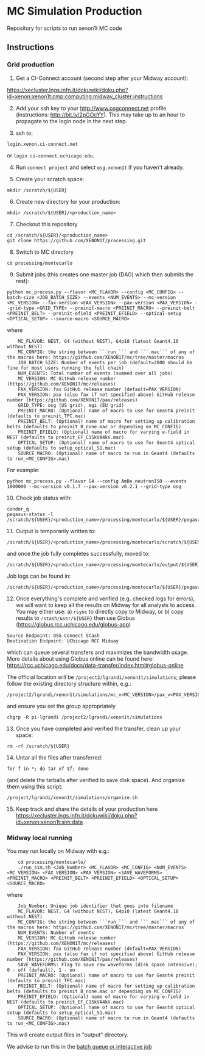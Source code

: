 # MC Simulation Production
Repository for scripts to run xenon1t MC code

## Instructions

### Grid production

1) Get a CI-Connect account (second step after your Midway account):

https://xecluster.lngs.infn.it/dokuwiki/doku.php?id=xenon:xenon1t:cmp:computing:midway_cluster:instructions

2) Add your ssh key to your http://www.osgconnect.net profile (instructions: http://bit.ly/2pGOcYY).  This may take up to an hour to propagate to the login node in the next step.

3) ssh to:
~~~~
login.xenon.ci-connect.net
~~~~
or ```login.ci-connect.uchicago.edu```.

4) Run ```connect project``` and select ```osg.xenon1t``` if you haven't already.

5) Create your scratch space:
~~~~
mkdir /scratch/${USER}
~~~~

6) Create new directory for your production:
~~~~
mkdir /scratch/${USER}/<production_name>
~~~~

7) Checkout this repository
~~~~
cd /scratch/${USER}/<production_name>
git clone https://github.com/XENON1T/processing.git
~~~~

8) Switch to MC directory
~~~~
cd processing/montecarlo
~~~~

9) Submit jobs (this creates one master job (DAG) which then submits the rest):
~~~~
python mc_process.py --flavor <MC_FLAVOR> --config <MC_CONFIG> --batch-size <JOB_BATCH_SIZE> --events <NUM_EVENTS> --mc-version <MC_VERSION> --fax-version <FAX_VERSION> --pax-version <PAX_VERSION> --grid-type <GRID_TYPE> --preinit-macro <PREINIT_MACRO> --preinit-belt <PREINIT_BELT> --preinit-efield <PREINIT_EFIELD> --optical-setup <OPTICAL_SETUP> --source-macro <SOURCE_MACRO>
~~~~
where 
~~~~
    MC_FLAVOR: NEST, G4 (without NEST), G4p10 (latest Geant4.10 without NEST)
    MC_CONFIG: the string between ```run_``` and ```.mac``` of any of the macros here: https://github.com/XENON1T/mc/tree/master/macros
    JOB_BATCH_SIZE: Number of events per job (default=2000 should be fine for most users running the full chain)
    NUM_EVENTS: Total number of events (summed over all jobs)
    MC_VERSION: MC GitHub release number (https://github.com/XENON1T/mc/releases)
    FAX_VERSION: fax GitHub release number (default=PAX_VERSION)
    PAX_VERSION: pax (also fax if not specified above) GitHub release number (https://github.com/XENON1T/pax/releases)
    GRID_TYPE: osg (US grid), egi (EU grid)
    PREINIT_MACRO: (Optional) name of macro to use for Geant4 preinit (defaults to preinit_TPC.mac)
    PREINIT_BELT: (Optional) name of macro for setting up calibration belts (defaults to preinit_B_none.mac or depending on MC_CONFIG)
    PREINIT_EFIELD: (Optional) name of macro for varying e-field in NEST (defaults to preinit_EF_C15kVA4kV.mac)
    OPTICAL_SETUP: (Optional) name of macro to use for Geant4 optical setup (defaults to setup_optical_S1.mac)
    SOURCE_MACRO: (Optional) name of macro to run in Geant4 (defaults to run_<MC_CONFIG>.mac)
~~~~
For example:
~~~~
python mc_process.py --flavor G4 --config AmBe_neutronISO --events 1000000 --mc-version v0.1.7 --pax-version v6.2.1 --grid-type osg
~~~~

10) Check job status with:
~~~~
condor_q
pegasus-status -l /scratch/${USER}/<production_name>/processing/montecarlo/${USER}/pegasus/montecarlo
~~~~

11) Output is temporarily written to:
~~~~
/scratch/${USER}/<production_name>/processing/montecarlo/scratch/${USER}/pegasus/montecarlo/*
~~~~
and once the job fully completes successfully, moved to:
~~~~
/scratch/${USER}/<production_name>/processing/montecarlo/output/${USER}/pegasus/montecarlo/*
~~~~
Job logs can be found in:
~~~~
/scratch/${USER}/<production_name>/processing/montecarlo/${USER}/pegasus/montecarlo/*
~~~~

12) Once everything's complete and verified (e.g. checked logs for errors), we will want to keep all the results on Midway for all analysts to access. You may either use:
  a) ```rsync``` to directly copy to Midway, or
  b) copy results to ```/stash/user/${USER}``` then use Globus (https://globus.rcc.uchicago.edu/globus-app)
~~~~
Source Endpoint: OSG Connect Stash
Destination Endpoint: UChicago RCC Midway
~~~~
which can queue several transfers and maximizes the bandwidth usage. More details about using Globus online can be found here: https://rcc.uchicago.edu/docs/data-transfer/index.html#globus-online

The official location will be ```/project2/lgrandi/xenon1t/simulations```; please follow the existing directory structure within, e.g.:
~~~~
/project2/lgrandi/xenon1t/simulations/mc_v<MC_VERSION>/pax_v<PAX_VERSION>/<MC_FLAVOR>/<MC_CONFIG>
~~~~
and ensure you set the group appropriately
~~~~
chgrp -R pi-lgrandi /project2/lgrandi/xenon1t/simulations
~~~~

13) Once you have completed and verified the transfer, clean up your space:
~~~~
rm -rf /scratch/${USER}
~~~~

14) Untar all the files after transferred: 
~~~~
for f in *; do tar xf $f; done
~~~~
(and delete the tarballs after verified to save disk space). And organize them using this script:
~~~~
/project/lgrandi/xenon1t/simulations/organize.sh
~~~~

15) Keep track and share the details of your production here https://xecluster.lngs.infn.it/dokuwiki/doku.php?id=xenon:xenon1t:sim:data

### Midway local running

You may run locally on Midway with e.g.:
~~~~
    cd processing/montecarlo/
    ./run_sim.sh <Job_Number> <MC_FLAVOR> <MC_CONFIG> <NUM_EVENTS> <MC_VERSION> <FAX_VERSION> <PAX_VERSION> <SAVE_WAVEFORMS> <PREINIT_MACRO> <PREINIT_BELT> <PREINIT_EFIELD> <OPTICAL_SETUP> <SOURCE_MACRO>
~~~~
where
~~~~
    Job_Number: Unique job identifier that goes into filename
    MC_FLAVOR: NEST, G4 (without NEST), G4p10 (latest Geant4.10 without NEST)
    MC_CONFIG: the string between ```run_``` and ```.mac``` of any of the macros here: https://github.com/XENON1T/mc/tree/master/macros
    NUM_EVENTS: Number of events 
    MC_VERSION: MC GitHub release number (https://github.com/XENON1T/mc/releases)
    FAX_VERSION: fax GitHub release number (default=PAX_VERSION)
    PAX_VERSION: pax (also fax if not specified above) GitHub release number (https://github.com/XENON1T/pax/releases)
    SAVE_WAVEFORMS: Flag to save raw waveforms (disk space intensive); 0 - off (default), 1 - on
    PREINIT_MACRO: (Optional) name of macro to use for Geant4 preinit (defaults to preinit_TPC.mac)
    PREINIT_BELT: (Optional) name of macro for setting up calibration belts (defaults to preinit_B_none.mac or depending on MC_CONFIG)
    PREINIT_EFIELD: (Optional) name of macro for varying e-field in NEST (defaults to preinit_EF_C15kVA4kV.mac)
    OPTICAL_SETUP: (Optional) name of macro to use for Geant4 optical setup (defaults to setup_optical_S1.mac)
    SOURCE_MACRO: (Optional) name of macro to run in Geant4 (defaults to run_<MC_CONFIG>.mac)
~~~~

This will create output files in "output" directory.

We advise to run this in the [batch queue or interactive job](https://xecluster.lngs.infn.it/dokuwiki/doku.php?id=xenon:xenon1t:analysis:beginnersguide#the_midway_batch_queue)
